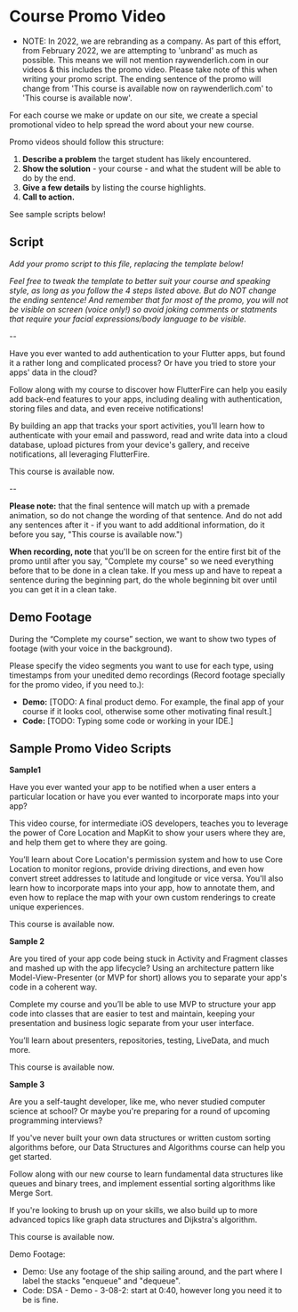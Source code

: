 # Course Promo Video

* NOTE: In 2022, we are rebranding as a company. As part of this effort, from February 2022, we are attempting to 'unbrand' as much as possible. This means we will not mention raywenderlich.com in our videos & this includes the promo video. Please take note of this when writing your promo script. The ending sentence of the promo will change from 'This course is available now on raywenderlich.com' to 'This course is available now'.

For each course we make or update on our site, we create a special promotional video to help spread the word about your new course.

Promo videos should follow this structure:

1. **Describe a problem** the target student has likely encountered.
2. **Show the solution** - your course - and what the student will be able to do by the end.
3. **Give a few details** by listing the course highlights.
4. **Call to action.**

See sample scripts below!

## Script

*Add your promo script to this file, replacing the template below!* 

*Feel free to tweak the template to better suit your course and speaking style, as long as you follow the 4 steps listed above. But do NOT change the ending sentence! And remember that for most of the promo, you will not be visible on screen (voice only!) so avoid joking comments or statments that require your facial expressions/body language to be visible.*

--

Have you ever wanted to add authentication to your Flutter apps, but found it a rather long and complicated process? Or have you tried to store your apps' data in the cloud? 

Follow along with my course to discover how FlutterFire can help you easily add back-end features to your apps, including dealing with authentication, storing files and data, and even receive notifications!

By building an app that tracks your sport activities, you’ll learn how to authenticate with your email and password, read and write data into a cloud database, upload pictures from your device's gallery, and receive notifications, all leveraging FlutterFire. 

This course is available now. 

--

**Please note:** that the final sentence will match up with a premade animation, so do not change the wording of that sentence. And do not add any sentences after it - if you want to add additional information, do it before you say, "This course is available now.")

**When recording, note** that you'll be on screen for the entire first bit of the promo until after you say, "Complete my course" so we need everything before that to be done in a clean take. 
If you mess up and have to repeat a sentence during the beginning part, do the whole beginning bit over until you can get it in a clean take.

## Demo Footage

During the “Complete my course” section, we want to show two types of footage (with your voice in the background).

Please specify the video segments you want to use for each type, using timestamps from your unedited demo recordings
(Record footage specially for the promo video, if you need to.): 

* **Demo:** [TODO: A final product demo. For example, the final app of your course if it looks cool, otherwise some other motivating final result.]
* **Code:** [TODO: Typing some code or working in your IDE.]


## Sample Promo Video Scripts

**Sample1**

Have you ever wanted your app to be notified when a user enters a particular location or have you ever wanted to incorporate maps into your app?

This video course, for intermediate iOS developers, teaches you to leverage the power of Core Location and MapKit to show your users where they are, and help them get to where they are going.

You’ll learn about Core Location's permission system and how to use Core Location to monitor regions, provide driving directions, and even how convert street addresses to latitude and longitude or vice versa. 
You'll also learn how to incorporate maps into your app, how to annotate them, and even how to replace the map with your own custom renderings to create unique experiences.

This course is available now.

**Sample 2**

Are you tired of your app code being stuck in Activity and Fragment classes and mashed up with the app lifecycle? Using an architecture pattern like Model-View-Presenter (or MVP for short) allows you to separate your app's code in a coherent way.

Complete my course and you’ll be able to use MVP to structure your app code into classes that are easier to test and maintain, keeping your presentation and business logic separate from your user interface.

You’ll learn about presenters, repositories, testing, LiveData, and much more.

This course is available now.

**Sample 3**

Are you a self-taught developer, like me, who never studied computer science at school?  Or maybe you're preparing for a round of upcoming programming interviews?

If you've never built your own data structures or written custom sorting algorithms before, our Data Structures and Algorithms course can help you get started.

Follow along with our new course to learn fundamental data structures like queues and binary trees, and implement essential sorting algorithms like Merge Sort.

If you're looking to brush up on your skills, we also build up to more advanced topics like graph data structures and Dijkstra's algorithm.

This course is available now.

Demo Footage:

* Demo: Use any footage of the ship sailing around, and the part where I label the stacks "enqueue" and "dequeue".
* Code: DSA - Demo - 3-08-2: start at 0:40, however long you need it to be is fine.